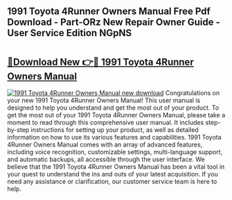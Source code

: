 ## 1991 Toyota 4Runner Owners Manual Free Pdf Download - Part-ORz New Repair Owner Guide - User Service Edition NGpNS

# <h2><a href="http://bc34500.oget.top/?id=1991+Toyota+4Runner+Owners+Manual">🔗Download New 👉🔴 1991 Toyota 4Runner Owners Manual</a></h2>

[![1991 Toyota 4Runner Owners Manual new download](https://i.imgur.com/5g1atiW.png)](http://bc34500.oget.top/?id=1991+Toyota+4Runner+Owners+Manual)
Congratulations on your new 1991 Toyota 4Runner Owners Manual! This user manual is designed to help you understand and get the most out of your product. To get the most out of your 1991 Toyota 4Runner Owners Manual, please take a moment to read through this comprehensive user manual. It includes step-by-step instructions for setting up your product, as well as detailed information on how to use its various features and capabilities. 1991 Toyota 4Runner Owners Manual comes with an array of advanced features, including voice recognition, customizable settings, multi-language support, and automatic backups, all accessible through the user interface. We believe that the 1991 Toyota 4Runner Owners Manual has been a vital tool in your quest to understand the ins and outs of your latest acquisition. If you need any assistance or clarification, our customer service team is here to help.
